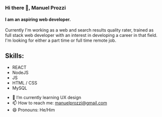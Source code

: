 ### Hi there 👋, Manuel Prozzi
#### I am an aspiring web developer.

Currently I'm working as a web and search results quality rater, trained as full stack web developer with an interest in developing a career in that field. I'm looking for either a part time or full time remote job.

## Skills: 
* REACT
* NodeJS
* JS
* HTML / CSS
* MySQL



- 🌱 I’m currently learning UX design 
- 📫 How to reach me: manuelprozzi@gmail.com 
- 😄 Pronouns: He/Him 
